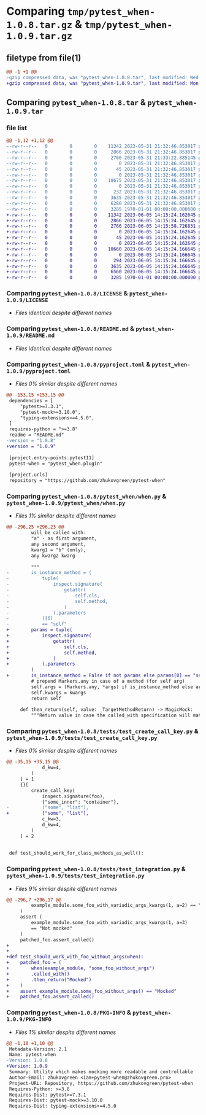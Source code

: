 # Comparing `tmp/pytest_when-1.0.8.tar.gz` & `tmp/pytest_when-1.0.9.tar.gz`

## filetype from file(1)

```diff
@@ -1 +1 @@
-gzip compressed data, was "pytest_when-1.0.8.tar", last modified: Wed May 31 21:33:22 2023, max compression
+gzip compressed data, was "pytest_when-1.0.9.tar", last modified: Mon Jun  5 14:15:58 2023, max compression
```

## Comparing `pytest_when-1.0.8.tar` & `pytest_when-1.0.9.tar`

### file list

```diff
@@ -1,12 +1,12 @@
--rw-r--r--   0        0        0    11342 2023-05-31 21:32:46.853017 pytest_when-1.0.8/LICENSE
--rw-r--r--   0        0        0     2866 2023-05-31 21:32:46.853017 pytest_when-1.0.8/README.md
--rw-r--r--   0        0        0     2766 2023-05-31 21:33:22.885145 pytest_when-1.0.8/pyproject.toml
--rw-r--r--   0        0        0        0 2023-05-31 21:32:46.853017 pytest_when-1.0.8/pytest_when/__init__.py
--rw-r--r--   0        0        0       45 2023-05-31 21:32:46.853017 pytest_when-1.0.8/pytest_when/plugin.py
--rw-r--r--   0        0        0        0 2023-05-31 21:32:46.853017 pytest_when-1.0.8/pytest_when/py.typed
--rw-r--r--   0        0        0    10675 2023-05-31 21:32:46.853017 pytest_when-1.0.8/pytest_when/when.py
--rw-r--r--   0        0        0        0 2023-05-31 21:32:46.853017 pytest_when-1.0.8/tests/resources/__init__.py
--rw-r--r--   0        0        0      232 2023-05-31 21:32:46.853017 pytest_when-1.0.8/tests/resources/example_module.py
--rw-r--r--   0        0        0     3635 2023-05-31 21:32:46.853017 pytest_when-1.0.8/tests/test_create_call_key.py
--rw-r--r--   0        0        0     6280 2023-05-31 21:32:46.853017 pytest_when-1.0.8/tests/test_integration.py
--rw-r--r--   0        0        0     3285 1970-01-01 00:00:00.000000 pytest_when-1.0.8/PKG-INFO
+-rw-r--r--   0        0        0    11342 2023-06-05 14:15:24.162645 pytest_when-1.0.9/LICENSE
+-rw-r--r--   0        0        0     2866 2023-06-05 14:15:24.162645 pytest_when-1.0.9/README.md
+-rw-r--r--   0        0        0     2766 2023-06-05 14:15:58.726831 pytest_when-1.0.9/pyproject.toml
+-rw-r--r--   0        0        0        0 2023-06-05 14:15:24.162645 pytest_when-1.0.9/pytest_when/__init__.py
+-rw-r--r--   0        0        0       45 2023-06-05 14:15:24.162645 pytest_when-1.0.9/pytest_when/plugin.py
+-rw-r--r--   0        0        0        0 2023-06-05 14:15:24.162645 pytest_when-1.0.9/pytest_when/py.typed
+-rw-r--r--   0        0        0    10660 2023-06-05 14:15:24.166645 pytest_when-1.0.9/pytest_when/when.py
+-rw-r--r--   0        0        0        0 2023-06-05 14:15:24.166645 pytest_when-1.0.9/tests/resources/__init__.py
+-rw-r--r--   0        0        0      294 2023-06-05 14:15:24.166645 pytest_when-1.0.9/tests/resources/example_module.py
+-rw-r--r--   0        0        0     3635 2023-06-05 14:15:24.166645 pytest_when-1.0.9/tests/test_create_call_key.py
+-rw-r--r--   0        0        0     6560 2023-06-05 14:15:24.166645 pytest_when-1.0.9/tests/test_integration.py
+-rw-r--r--   0        0        0     3285 1970-01-01 00:00:00.000000 pytest_when-1.0.9/PKG-INFO
```

### Comparing `pytest_when-1.0.8/LICENSE` & `pytest_when-1.0.9/LICENSE`

 * *Files identical despite different names*

### Comparing `pytest_when-1.0.8/README.md` & `pytest_when-1.0.9/README.md`

 * *Files identical despite different names*

### Comparing `pytest_when-1.0.8/pyproject.toml` & `pytest_when-1.0.9/pyproject.toml`

 * *Files 0% similar despite different names*

```diff
@@ -153,15 +153,15 @@
 dependencies = [
     "pytest>=7.3.1",
     "pytest-mock>=3.10.0",
     "typing-extensions>=4.5.0",
 ]
 requires-python = ">=3.8"
 readme = "README.md"
-version = "1.0.8"
+version = "1.0.9"
 
 [project.entry-points.pytest11]
 pytest-when = "pytest_when.plugin"
 
 [project.urls]
 repository = "https://github.com/zhukovgreen/pytest-when"
```

### Comparing `pytest_when-1.0.8/pytest_when/when.py` & `pytest_when-1.0.9/pytest_when/when.py`

 * *Files 1% similar despite different names*

```diff
@@ -296,25 +296,23 @@
         will be called with:
         "a" - as first argument,
         any second argument,
         kwarg1 = "b" (only),
         any kwarg2 kwarg
 
         """
-        is_instance_method = (
-            tuple(
-                inspect.signature(
-                    getattr(
-                        self.cls,
-                        self.method,
-                    )
-                ).parameters
-            )[0]
-            == "self"
+        params = tuple(
+            inspect.signature(
+                getattr(
+                    self.cls,
+                    self.method,
+                )
+            ).parameters
         )
+        is_instance_method = False if not params else params[0] == "self"
         # prepend Markers.any in case of a method (for self arg)
         self.args = (Markers.any, *args) if is_instance_method else args
         self.kwargs = kwargs
         return self
 
     def then_return(self, value: _TargetMethodReturn) -> MagicMock:
         """Return value in case the called_with specification will match the call."""
```

### Comparing `pytest_when-1.0.8/tests/test_create_call_key.py` & `pytest_when-1.0.9/tests/test_create_call_key.py`

 * *Files 0% similar despite different names*

```diff
@@ -35,15 +35,15 @@
             d_kw=4,
         )
     ] = 1
     {}[
         create_call_key(
             inspect.signature(foo),
             {"some_inner": "container"},
-            ("some", "list"),
+            ["some", "list"],
             c_kw=3,
             d_kw=4,
         )
     ] = 2
 
 
 def test_should_work_for_class_methods_as_well():
```

### Comparing `pytest_when-1.0.8/tests/test_integration.py` & `pytest_when-1.0.9/tests/test_integration.py`

 * *Files 9% similar despite different names*

```diff
@@ -296,7 +296,17 @@
         example_module.some_foo_with_variadic_args_kwargs(1, a=2) == "Mocked"
     )
     assert (
         example_module.some_foo_with_variadic_args_kwargs(1, a=3)
         == "Not mocked"
     )
     patched_foo.assert_called()
+
+
+def test_should_work_with_foo_without_args(when):
+    patched_foo = (
+        when(example_module, "some_foo_without_args")
+        .called_with()
+        .then_return("Mocked")
+    )
+    assert example_module.some_foo_without_args() == "Mocked"
+    patched_foo.assert_called()
```

### Comparing `pytest_when-1.0.8/PKG-INFO` & `pytest_when-1.0.9/PKG-INFO`

 * *Files 1% similar despite different names*

```diff
@@ -1,10 +1,10 @@
 Metadata-Version: 2.1
 Name: pytest-when
-Version: 1.0.8
+Version: 1.0.9
 Summary: Utility which makes mocking more readable and controllable
 Author-Email: zhukovgreen <iam+pytest-when@zhukovgreen.pro>
 Project-URL: Repository, https://github.com/zhukovgreen/pytest-when
 Requires-Python: >=3.8
 Requires-Dist: pytest>=7.3.1
 Requires-Dist: pytest-mock>=3.10.0
 Requires-Dist: typing-extensions>=4.5.0
```

